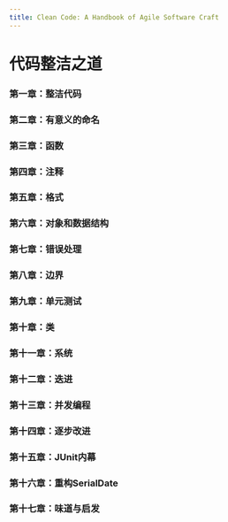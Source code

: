 ```yaml
---
title: Clean Code: A Handbook of Agile Software Craft
---
```


# 代码整洁之道

### 第一章：整洁代码
### 第二章：有意义的命名
### 第三章：函数
### 第四章：注释
### 第五章：格式
### 第六章：对象和数据结构
### 第七章：错误处理
### 第八章：边界
### 第九章：单元测试
### 第十章：类
### 第十一章：系统
### 第十二章：迭进
### 第十三章：并发编程
### 第十四章：逐步改进
### 第十五章：JUnit内幕
### 第十六章：重构SerialDate
### 第十七章：味道与启发
